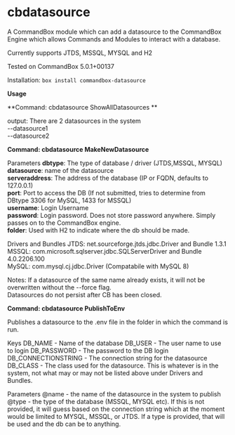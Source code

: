 # cbdatasource
A CommandBox module which can add a datasource to the CommandBox Engine which 
allows Commands and Modules to interact with a database. 

Currently supports JTDS, MSSQL, MYSQL and H2

Tested on CommandBox 5.0.1+00137

Installation: `box install commandbox-datasource`

**Usage**

**Command: cbdatasource ShowAllDatasources **

output: There are 2 datasources in the system  
--datasource1  
--datasource2  


**Command: cbdatasource MakeNewDatasource**

Parameters
    **dbtype**: The type of database / driver (JTDS,MSSQL, MYSQL)  
    **datasource**: name of the datasource  
    **serveraddress**: The address of the database (IP or FQDN, defaults to 127.0.0.1)  
    **port**: Port to access the DB (If not submitted, tries to determine from DBtype 3306 for MySQL, 1433 for MSSQL)  
    **username**: Login Username  
    **password**: Login password. Does not store password anywhere. Simply passes on to the CommandBox engine.   
    **folder**: Used with H2 to indicate where the db should be made.   
       
Drivers and Bundles
JTDS: net.sourceforge.jtds.jdbc.Driver and Bundle 1.3.1  
MSSQL: com.microsoft.sqlserver.jdbc.SQLServerDriver and Bundle 4.0.2206.100  
MySQL: com.mysql.cj.jdbc.Driver (Compatabile with MySQL 8)  

Notes: If a datasource of the same name already exists, it will not be overwritten without the --force flag.  
Datasources do not persist after CB has been closed.


**Command: cbdatasource PublishToEnv**

Publishes a datasource to the .env file in the folder in which the command is run. 

Keys
DB_NAME - Name of the database
DB_USER - The user name to use to login
DB_PASSWORD - The password to the DB login
DB_CONNECTIONSTRING - The connection string for the datasource
DB_CLASS - The class used for the datasource. This is whatever is in the system, not what may or may not be listed above under Drivers and Bundles. 


Parameters
@name - the name of the datasource in the system to publish
@type - the type of the database (MSSQL, MYSQL etc). If this is not provided, it will guess based on the connection string which at the moment would be limited to MYSQL, MSSQL, or JTDS. If a type is provided, that will be used and the db can be to anything. 
